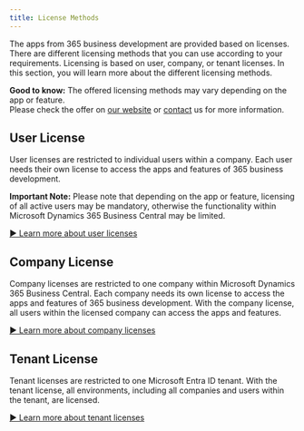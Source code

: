 ```yaml
---
title: License Methods
---
```

The apps from 365 business development are provided based on licenses. There are different licensing methods that you can use according to your requirements. Licensing is based on user, company, or tenant licenses. In this section, you will learn more about the different licensing methods.

<div class="alert alert-notice">
    <i class="fa-light fa-hand-point-up fa-lg fa-lg" style="--fa-secondary-color: #FF0000; --fa-primary-color: #111111; --fa-secondary-opacity: 0.7"></i> <strong>Good to know:</strong> The offered licensing methods may vary depending on the app or feature.<br>Please check the offer on <a href="https://365businessdev.com" target="_blank">our website</a> or <a href="https://365businessdev.com/contact/" target="_blank">contact</a> us for more information.
</div>

## User License

User licenses are restricted to individual users within a company. Each user needs their own license to access the apps and features of 365 business development.

<div class="alert alert-warn">
    <i class="fa-light fa-triangle-exclamation fa-lg" style="--fa-secondary-color: #00b7c3; --fa-primary-color: #111111;"></i> <strong>Important Note:</strong> Please note that depending on the app or feature, licensing of all active users may be mandatory, otherwise the functionality within Microsoft Dynamics 365 Business Central may be limited.
</div>

[▶️ Learn more about user licenses](/license-methods/user-license.md)

## Company License

Company licenses are restricted to one company within Microsoft Dynamics 365 Business Central. Each company needs its own license to access the apps and features of 365 business development. With the company license, all users within the licensed company can access the apps and features.

[▶️ Learn more about company licenses](/license-methods/company-license.md)

## Tenant License

Tenant licenses are restricted to one Microsoft Entra ID tenant. With the tenant license, all environments, including all companies and users within the tenant, are licensed.

[▶️ Learn more about tenant licenses](/license-methods/tenant-license.md)